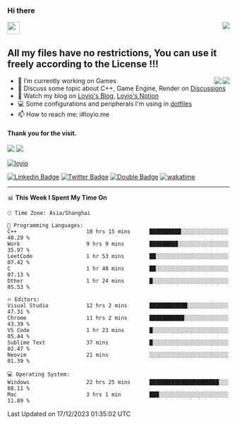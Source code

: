 <h3 align="left">Hi there</h3>
<img src='https://em-content.zobj.net/source/animated-noto-color-emoji/356/waving-hand_light-skin-tone_1f44b-1f3fb_1f3fb.gif' width='28' />
<a align="right" href="https://github.com/loyio/loyio/blob/master/STAR/README.md"><img align="right" src="https://img.shields.io/badge/LOYIO-STAR-green" /></a>

## All my files have no restrictions, You can use it freely according to the License !!!

<a href="https://github.com/loyio#gh-light-mode-only">
     <img align="right"  src="https://loy-readme.vercel.app/api/top-langs/?username=loyio&langs_count=6&hide=css,html,jupyter%20notebook" />
</a>

<a href="https://github.com/loyio#gh-dark-mode-only">
  <img align="right"  src="https://loy-readme.vercel.app/api/top-langs/?username=loyio&langs_count=6&theme=slateorange&hide=css,html,jupyter%20notebook" />
</a>



- 🔭 I’m currently working on Games
- 💬 Discuss some topic about C++, Game Engine, Render on [Discussions](https://github.com/loyio/loyio/discussions)
- 📔 Watch my blog on [Loyio's Blog](https://loyio.me), [Loyio's Notion](https://loyio.notion.site/loyio/Loyio-s-Dashboard-2f56bd29222a445ea9d9e8802a1ac83b)
- 💻 Some configurations and peripherals I'm using in [dotfiles](https://github.com/loyio/dotfiles)
- 📫 How to reach me: i#loyio.me


#### Thank you for the visit.
<img src="http://profile-counter.glitch.me/loyio/count.svg" />

<img src="https://loy-readme.vercel.app/api?username=loyio&show_icons=true&hide=stars&include_all_commits=true&hide_title=true&theme=slateorange" />

     

[![loyio](https://github-profile-trophy.vercel.app/?username=loyio&theme=onedark&column=4)](https://github.com/loyio)

[![Linkedin Badge](https://img.shields.io/badge/-@loyio-0077b5?style=flat-square&logo=Linkedin&logoColor=white&labelColor=0077b5&link=https://www.linkedin.com/in/loyio-hex-363172158/)](https://www.linkedin.com/in/loyio-hex-363172158/)
[![Twitter Badge](https://img.shields.io/badge/-@loyiome-000000?style=flat-square&labelColor=000000&logo=x&logoColor=white&link=https://twitter.com/loyiome)](https://twitter.com/loyiome)
[![Double Badge](https://img.shields.io/badge/@loyio-007722?style=flat&logo=Douban&logoColor=white)](https://www.douban.com/people/susmote)
[![wakatime](https://wakatime.com/badge/user/c0ddc104-5a20-41d1-ab9a-c4d9ea20a4d9.svg)](https://wakatime.com/@c0ddc104-5a20-41d1-ab9a-c4d9ea20a4d9)

-------
<!--START_SECTION:waka-->
📊 **This Week I Spent My Time On** 

```text
🕑︎ Time Zone: Asia/Shanghai

💬 Programming Languages: 
C++                      10 hrs 15 mins      ██████████░░░░░░░░░░░░░░░   40.29 % 
Work                     9 hrs 9 mins        █████████░░░░░░░░░░░░░░░░   35.97 % 
LeetCode                 1 hr 53 mins        ██░░░░░░░░░░░░░░░░░░░░░░░   07.42 % 
C                        1 hr 48 mins        ██░░░░░░░░░░░░░░░░░░░░░░░   07.13 % 
Other                    1 hr 24 mins        █░░░░░░░░░░░░░░░░░░░░░░░░   05.53 % 

🔥 Editors: 
Visual Studio            12 hrs 2 mins       ████████████░░░░░░░░░░░░░   47.31 % 
Chrome                   11 hrs 2 mins       ███████████░░░░░░░░░░░░░░   43.39 % 
VS Code                  1 hr 23 mins        █░░░░░░░░░░░░░░░░░░░░░░░░   05.44 % 
Sublime Text             37 mins             █░░░░░░░░░░░░░░░░░░░░░░░░   02.47 % 
Neovim                   21 mins             ░░░░░░░░░░░░░░░░░░░░░░░░░   01.39 % 

💻 Operating System: 
Windows                  22 hrs 25 mins      ██████████████████████░░░   88.11 % 
Mac                      3 hrs 1 min         ███░░░░░░░░░░░░░░░░░░░░░░   11.89 % 
```


 Last Updated on 17/12/2023 01:35:02 UTC
<!--END_SECTION:waka-->
